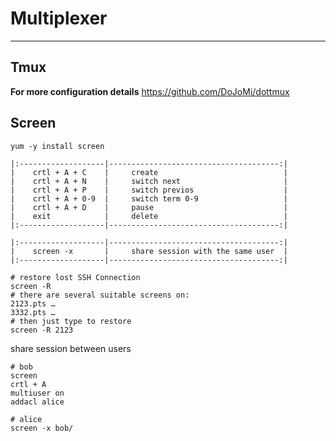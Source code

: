 # Multiplexer

------------------------------------------------------------------------

## Tmux

**For more configuration details** <https://github.com/DoJoMi/dottmux>

## Screen

```shell
yum -y install screen

|:-------------------|--------------------------------------:|
|    crtl + A + C    |     create                            |
|    crtl + A + N    |     switch next                       |
|    crtl + A + P    |     switch previos                    |
|    crtl + A + 0-9  |     switch term 0-9                   |
|    crtl + A + D    |     pause                             |
|    exit            |     delete                            |
|:-------------------|--------------------------------------:|

|:-------------------|--------------------------------------:|
|    screen -x       |     share session with the same user  |
|:-------------------|--------------------------------------:|
```

```shell
# restore lost SSH Connection
screen -R
# there are several suitable screens on:
2123.pts …
3332.pts … 
# then just type to restore
screen -R 2123
```

share session between users

```shell
# bob
screen
crtl + A 
multiuser on
addacl alice

# alice
screen -x bob/
```
